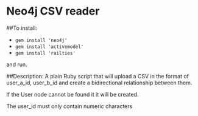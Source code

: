 # Neo4j CSV reader

##To install:
* `gem install 'neo4j'`
* `gem install 'activemodel'`
* `gem install 'railties'`

and run.

##Description:
A plain Ruby script that will upload a CSV in the format of user_a_id, user_b_id and create a bidirectional relationship between them.

If the User node cannot be found it it will be created.

The user_id must only contain numeric characters
